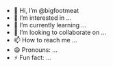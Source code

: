 - 👋 Hi, I’m @bigfootmeat
- 👀 I’m interested in ...
- 🌱 I’m currently learning ...
- 💞️ I’m looking to collaborate on ...
- 📫 How to reach me ...
- 😄 Pronouns: ...
- ⚡ Fun fact: ...

<!---
bigfootmeat/bigfootmeat is a ✨ special ✨ repository because its `README.md` (this file) appears on your GitHub profile.
You can click the Preview link to take a look at your changes.
--->
